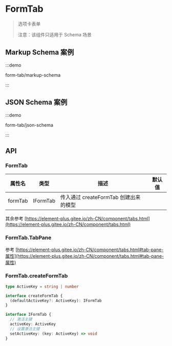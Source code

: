 # FormTab

> 选项卡表单
>
> 注意：该组件只适用于 Schema 场景

## Markup Schema 案例

:::demo

form-tab/markup-schema

:::

## JSON Schema 案例

:::demo

form-tab/json-schema

:::

## API

### FormTab

| 属性名  | 类型     | 描述                                  | 默认值 |
| ------- | -------- | ------------------------------------- | ------ |
| formTab | IFormTab | 传入通过 createFormTab 创建出来的模型 |        |

其余参考 [https://element-plus.gitee.io/zh-CN/component/tabs.html](https://element-plus.gitee.io/zh-CN/component/tabs.html)

### FormTab.TabPane

参考 [https://element-plus.gitee.io/zh-CN/component/tabs.html#tab-pane-属性](https://element-plus.gitee.io/zh-CN/component/tabs.html#tab-pane-属性)

### FormTab.createFormTab

```ts pure
type ActiveKey = string | number

interface createFormTab {
  (defaultActiveKey?: ActiveKey): IFormTab
}

interface IFormTab {
  // 激活主键
  activeKey: ActiveKey
  // 设置激活主键
  setActiveKey: (key: ActiveKey) => void
}
```
